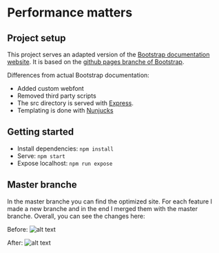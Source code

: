 # Performance matters

## Project setup

This project serves an adapted version of the [Bootstrap documentation website](http://getbootstrap.com/). It is based on the [github pages branche of Bootstrap](https://github.com/twbs/bootstrap/tree/gh-pages).

Differences from actual Bootstrap documentation:

- Added custom webfont
- Removed third party scripts
- The src directory is served with [Express](https://expressjs.com/).
- Templating is done with [Nunjucks](https://mozilla.github.io/nunjucks/)

## Getting started

- Install dependencies: `npm install`
- Serve: `npm start`
- Expose localhost: `npm run expose`

## Master branche
In the master branche you can find the optimized site. For each feature I made a new branche and in the end I merged them with the master branche. Overall, you can see the changes here:

Before:
![alt text](https://github.com/s44s/performance-matters/blob/master/src/images/overallbefore.png "Screen")

After:
![alt text](https://github.com/s44s/performance-matters/blob/master/src/images/overall-after.png "Screen")
